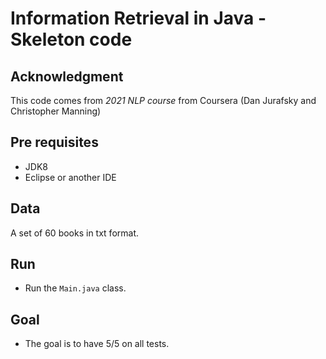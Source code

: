 # Information Retrieval in Java - Skeleton code

## Acknowledgment

This code comes from _2021 NLP course_ from Coursera (Dan Jurafsky and Christopher Manning)

## Pre requisites

- JDK8
- Eclipse or another IDE

## Data

A set of 60 books in txt format.

## Run

- Run the `Main.java` class.

## Goal

- The goal is to have 5/5 on all tests.